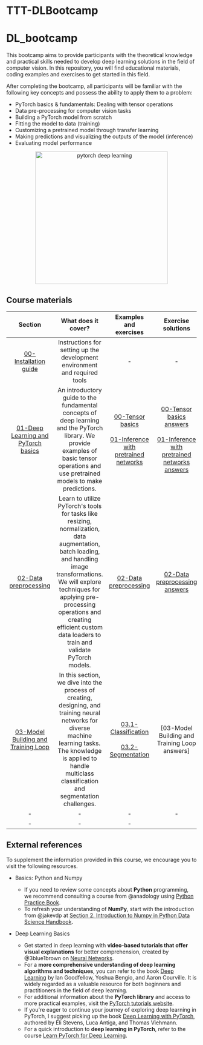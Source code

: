 # TTT-DLBootcamp
# DL_bootcamp

This bootcamp aims to provide participants with the theoretical knowledge and practical skills needed to develop deep learning solutions in the field of computer vision. In this repository, you will find educational materials, coding examples and exercises to get started in this field. 

After completing the bootcamp, all participants will be familiar with the following key concepts and possess the ability to apply them to a problem:

-  PyTorch basics & fundamentals: Dealing with tensor operations
-  Data pre-processing for computer vision tasks
-  Building a PyTorch model from scratch
-  Fitting the model to data (training)
-  Customizing a pretrained model through transfer learning
-  Making predictions and visualizing the outputs of the model (inference)
-  Evaluating model performance 

  <div align="center">
    <a href="https://learnpytorch.io">
        <img src="https://github.com/mrluque/TTT-DLBootcamp/assets/104084765/2f15dd6a-8b56-4a86-b09e-4d965d27331e" width=350 alt="pytorch deep learning ">
    </a>
</div>

## Course materials
| **Section**        | **What does it cover?**| **Examples and exercises** | **Exercise solutions**|
| :------------------: | :------------------:| :------------------:|:------------------:|
| [00-Installation guide](https://github.com/mrluque/TTT-DLBootcamp/blob/main/slides/00_Installation_guide.pdf)   | Instructions for setting up the development environment and required tools | <p align="center">-</p>|   <p align="center">-</p>   |
| [01-Deep Learning and PyTorch basics](https://github.com/mrluque/TTT-DLBootcamp/blob/main/slides/01_DL_and_PyTorch_basics.pptx)    | An introductory guide to the fundamental concepts of deep learning and the PyTorch library. We provide examples of basic tensor operations and use pretrained models to make predictions. | [00-Tensor basics](https://github.com/mrluque/TTT-DLBootcamp/blob/main/notebooks/00_tensor_basics.ipynb)<br><br>[01-Inference with pretrained networks](https://github.com/mrluque/TTT-DLBootcamp/blob/main/notebooks/01_models_inference.ipynb)             | [00-Tensor basics answers](https://github.com/mrluque/TTT-DLBootcamp/blob/main/notebooks/exercise%20solutions/00_tensor_basics_solutions.ipynb)<br><br>[01-Inference with pretrained networks answers](https://github.com/mrluque/TTT-DLBootcamp/blob/main/notebooks/exercise%20solutions/01_models_inference_solutions.ipynb)  |
| [02-Data preprocessing](https://github.com/mrluque/TTT-DLBootcamp/blob/main/slides/02_Data_preprocessing.pdf)  | Learn to utilize PyTorch's tools for tasks like resizing, normalization, data augmentation, batch loading, and handling image transformations. We will explore techniques for applying pre-processing operations and creating efficient custom data loaders to train and validate PyTorch models.                      |   [02-Data preprocessing](https://github.com/mrluque/TTT-DLBootcamp/blob/main/notebooks/02_data_preprocessing.ipynb)    |[02-Data preprocessing answers](https://github.com/mrluque/TTT-DLBootcamp/blob/main/notebooks/exercise%20solutions/02_data_preprocessing%20_solutions.ipynb) 
| [03-Model Building and Training Loop](https://github.com/mrluque/TTT-DLBootcamp/blob/main/slides/03_Model_building_and_training_loop.pdf)  | In this section, we dive into the process of creating, designing, and training neural networks for diverse machine learning tasks. The knowledge is applied to handle multiclass classification and segmentation challenges. |   [03.1-Classification](https://github.com/mrluque/TTT-DLBootcamp/blob/main/notebooks/03_classification.ipynb)<br><br>[03.2-Segmentation](https://github.com/mrluque/TTT-DLBootcamp/blob/main/notebooks/03_segmentation.ipynb)     |   [03-Model Building and Training Loop answers]   
| -  | -                  |  -   |   -  
| - |   -      |   -      |



## External references
To supplement the information provided in this course, we encourage you to visit the following resources. 

- Basics: Python and Numpy 
  - If you need to review some concepts about **Python** programming, we recommend consulting a course from @anadology using [Python Practice Book](https://anandology.com/python-practice-book/). 
  - To refresh your understanding of **NumPy**, start with the introduction from @jakevdp at [Section 2. Introduction to Numpy in Python Data Science Handbook](https://jakevdp.github.io/PythonDataScienceHandbook/). 
 

- Deep Learning Basics
  - Get started in deep learning with **video-based tutorials that offer visual explanations** for better comprehension, created by @3blue1brown on [Neural Networks](https://www.youtube.com/watch?v=aircAruvnKk&list=PLZHQObOWTQDNU6R1_67000Dx_ZCJB-3pi).
  - For a **more comprehensive understanding of deep learning algorithms and techniques**, you can refer to the book [Deep Learning](https://www.deeplearningbook.org/) by Ian Goodfellow, Yoshua Bengio, and Aaron Courville. It is widely regarded as a valuable resource for both beginners and practitioners in the field of deep learning.
  - For additional information about the **PyTorch library** and access to more practical examples, visit the [PyTorch tutorials website](https://pytorch.org/tutorials/).
  - If you're eager to continue your journey of exploring deep learning in PyTorch, I suggest picking up the book [Deep Learning with PyTorch](https://www.manning.com/books/deep-learning-with-pytorch), authored by Eli Stevens, Luca Antiga, and Thomas Viehmann.
  - For a quick introduction to **deep learning in PyTorch**, refer to the course [Learn PyTorch for Deep Learning](https://github.com/mrdbourke/pytorch-deep-learning).

